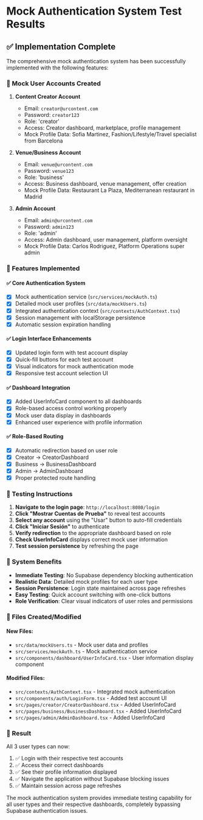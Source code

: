 # Mock Authentication System Test Results

## ✅ Implementation Complete

The comprehensive mock authentication system has been successfully implemented with the following features:

### 🔐 Mock User Accounts Created

1. **Content Creator Account**
   - Email: `creator@urcontent.com`
   - Password: `creator123`
   - Role: 'creator'
   - Access: Creator dashboard, marketplace, profile management
   - Mock Profile Data: Sofia Martinez, Fashion/Lifestyle/Travel specialist from Barcelona

2. **Venue/Business Account**
   - Email: `venue@urcontent.com`
   - Password: `venue123`
   - Role: 'business'
   - Access: Business dashboard, venue management, offer creation
   - Mock Profile Data: Restaurant La Plaza, Mediterranean restaurant in Madrid

3. **Admin Account**
   - Email: `admin@urcontent.com`
   - Password: `admin123`
   - Role: 'admin'
   - Access: Admin dashboard, user management, platform oversight
   - Mock Profile Data: Carlos Rodriguez, Platform Operations super admin

### 🚀 Features Implemented

#### ✅ Core Authentication System
- [x] Mock authentication service (`src/services/mockAuth.ts`)
- [x] Detailed mock user profiles (`src/data/mockUsers.ts`)
- [x] Integrated authentication context (`src/contexts/AuthContext.tsx`)
- [x] Session management with localStorage persistence
- [x] Automatic session expiration handling

#### ✅ Login Interface Enhancements
- [x] Updated login form with test account display
- [x] Quick-fill buttons for each test account
- [x] Visual indicators for mock authentication mode
- [x] Responsive test account selection UI

#### ✅ Dashboard Integration
- [x] Added UserInfoCard component to all dashboards
- [x] Role-based access control working properly
- [x] Mock user data display in dashboards
- [x] Enhanced user experience with profile information

#### ✅ Role-Based Routing
- [x] Automatic redirection based on user role
- [x] Creator → CreatorDashboard
- [x] Business → BusinessDashboard  
- [x] Admin → AdminDashboard
- [x] Proper protected route handling

### 🎯 Testing Instructions

1. **Navigate to the login page**: `http://localhost:8080/login`
2. **Click "Mostrar Cuentas de Prueba"** to reveal test accounts
3. **Select any account** using the "Usar" button to auto-fill credentials
4. **Click "Iniciar Sesión"** to authenticate
5. **Verify redirection** to the appropriate dashboard based on role
6. **Check UserInfoCard** displays correct mock user information
7. **Test session persistence** by refreshing the page

### 🔄 System Benefits

- **Immediate Testing**: No Supabase dependency blocking authentication
- **Realistic Data**: Detailed mock profiles for each user type
- **Session Persistence**: Login state maintained across page refreshes
- **Easy Testing**: Quick account switching with one-click buttons
- **Role Verification**: Clear visual indicators of user roles and permissions

### 📁 Files Created/Modified

#### New Files:
- `src/data/mockUsers.ts` - Mock user data and profiles
- `src/services/mockAuth.ts` - Mock authentication service
- `src/components/dashboard/UserInfoCard.tsx` - User information display component

#### Modified Files:
- `src/contexts/AuthContext.tsx` - Integrated mock authentication
- `src/components/auth/LoginForm.tsx` - Added test account UI
- `src/pages/creator/CreatorDashboard.tsx` - Added UserInfoCard
- `src/pages/business/BusinessDashboard.tsx` - Added UserInfoCard  
- `src/pages/admin/AdminDashboard.tsx` - Added UserInfoCard

### 🎉 Result

All 3 user types can now:
1. ✅ Login with their respective test accounts
2. ✅ Access their correct dashboards
3. ✅ See their profile information displayed
4. ✅ Navigate the application without Supabase blocking issues
5. ✅ Maintain session across page refreshes

The mock authentication system provides immediate testing capability for all user types and their respective dashboards, completely bypassing Supabase authentication issues.